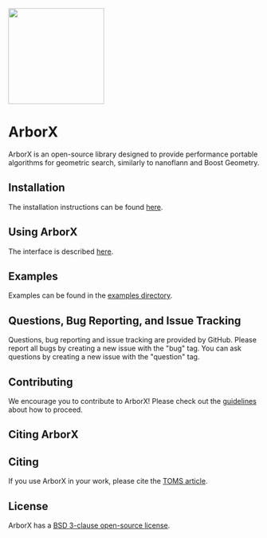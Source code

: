 <img src="docs/logos/arborx_logo_v1.0.png" width="192">

ArborX
======
ArborX is an open-source library designed to provide performance portable
algorithms for geometric search, similarly to nanoflann and Boost Geometry.

Installation
------------
The installation instructions can be found [here](https://github.com/arborx/ArborX/wiki/Build).

Using ArborX
------------
The interface is described [here](https://github.com/arborx/ArborX/wiki/ArborX%3A%3ABoundingVolumeHierarchy).

Examples
--------
Examples can be found in the [examples directory](https://github.com/arborx/ArborX/tree/master/examples).

Questions, Bug Reporting, and Issue Tracking
--------------------------------------------
Questions, bug reporting and issue tracking are provided by GitHub. Please
report all bugs by creating a new issue with the "bug" tag. You can ask
questions by creating a new issue with the "question" tag.

Contributing
------------
We encourage you to contribute to ArborX! Please check out the
[guidelines](CONTRIBUTING.md) about how to proceed.

Citing ArborX
-------------
## Citing

If you use ArborX in your work, please cite the [TOMS article](CITATION.bib).

License
-------
ArborX has a [BSD 3-clause open-source license](LICENSE).

